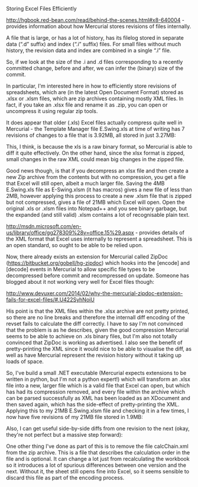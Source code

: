 Storing Excel Files Efficiently

http://hgbook.red-bean.com/read/behind-the-scenes.html#x8-640004 - provides information about how Mercurial stores revisions of files internally.

A file that is large, or has a lot of history, has its filelog stored in separate data (“.d” suffix) and index (“.i” suffix) files. For small files without much history, the revision data and index are combined in a single “.i” file.

So, if we look at the size of the .i and .d files corresponding to a recently committed change, before and after, we can infer the (binary) size of the commit.

In particular, I'm interested here in how to efficiently store revisions of spreadsheets, which are (in the latest Open Document Format) stored as .xlsx or .xlsm files, which are zip archives containing mostly XML files. In fact, if you take an .xlsx file and rename it as .zip, you can open or uncompress it using regular zip tools.

It does appear that older (.xls) Excel files actually compress quite well in Mercurial - the Template Manager file E.Swing.xls at time of writing has 7 revisions of changes to a file that is 3.92MB, all stored in just 3.27MB:

This, I think, is because the xls is a raw binary format, so Mercurial is able to diff it quite effectively. On the other hand, since the xlsx format is zipped, small changes in the raw XML could mean big changes in the zipped file.

Good news though, is that if you decompress an xlsx file and then create a new Zip archive from the contents but with no compression, you get a file that Excel will still open, albeit a much larger file. Saving the 4MB E.Swing.xls file as E-Swing.xlsm (it has macros) gives a new file of less than 2MB, however applying this process to create a new .xlsm file that is zipped but not compressed, gives a file of 21MB which Excel will open. Open the original .xls or .xlsm files into Notepad++ and you see binary garbage, but the expanded (and still valid) .xlsm contains a lot of recognisable plain text.

http://msdn.microsoft.com/en-us/library/office/gg278309%28v=office.15%29.aspx - provides details of the XML format that Excel uses internally to represent a spreadsheet. This is an open standard, so ought to be able to be relied upon.

Now, there already exists an extension for Mercurial called ZipDoc (https://bitbucket.org/gobell/hg-zipdoc) which hooks into the [encode] and [decode] events in Mercurial to allow specific file types to be decompressed before commit and recompressed on update. Someone has blogged about it not working very well for Excel files though:

http://www.devuxer.com/2014/02/why-the-mercurial-zipdoc-extension-fails-for-excel-files/#.U422SyhNoiU

His point is that the XML files within the .xlsx archive are not pretty printed, so there are no line breaks and therefore the internall diff encoding of the revset fails to calculate the diff correctly. I have to say I'm not convinced that the problem is as he describes, given the good compression Mercurial seems to be able to achieve on .xls binary files, but I'm also not totally convinced that ZipDoc is working as advertised. I also see the benefit of pretty-printing the XML since it would nice to be able to visualise the diff, as well as have Mercurial represent the revision history without it taking up loads of space.

So, I've build a small .NET executable (Mercurial expects extensions to be written in python, but I'm not a python expert!) which will transform an .xlsx file into a new, larger file which is a valid file that Excel can open, but which has had its compression removed, and every file within the archive which can be parsed successfully as XML has been loaded as an XDocument and then saved again, which has the side-effect of pretty-printing the XML. Applying this to my 21MB E.Swing.xlsm file and checking it in a few times, I now have five revisions of my 21MB file stored in 1.9MB:

Also, I can get useful side-by-side diffs from one revision to the next (okay, they're not perfect but a massive step forward):

One other thing I've done as part of this is to remove the file calcChain.xml from the zip archive. This is a file that describes the calculation order in the file and is optional. It can change a lot just from recalculating the workbook so it introduces a lot of spurious differences between one version and the next. Without it, the sheet still opens fine into Excel, so it seems sensible to discard this file as part of the encoding process.